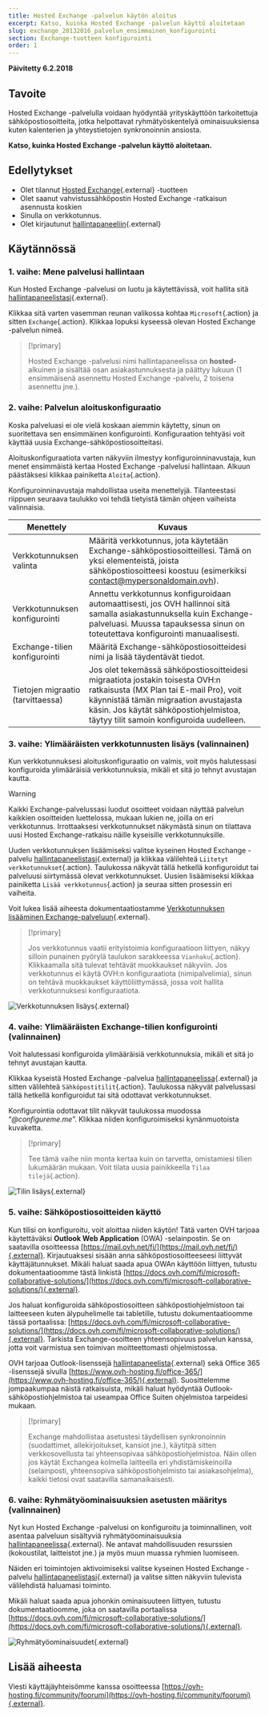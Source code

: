```yaml
---
title: Hosted Exchange -palvelun käytön aloitus
excerpt: Katso, kuinka Hosted Exchange -palvelun käyttö aloitetaan
slug: exchange_20132016_palvelun_ensimmainen_konfigurointi
section: Exchange-tuotteen konfigurointi
order: 1
---
```


**Päivitetty 6.2.2018**

## Tavoite

Hosted Exchange -palvelulla voidaan hyödyntää yrityskäyttöön tarkoitettuja sähköpostiosoitteita, jotka helpottavat ryhmätyöskentelyä ominaisuuksiensa kuten kalenterien ja yhteystietojen synkronoinnin ansiosta.

**Katso, kuinka Hosted Exchange -palvelun käyttö aloitetaan.**

## Edellytykset

- Olet tilannut [Hosted Exchange](https://www.ovh-hosting.fi/sahkopostit/hosted-exchange/){.external} -tuotteen
- Olet saanut vahvistussähköpostin Hosted Exchange -ratkaisun asennusta koskien
- Sinulla on verkkotunnus.
- Olet kirjautunut [hallintapaneeliin](https://www.ovh.com/auth/?action=gotomanager){.external}

## Käytännössä

### 1. vaihe: Mene palvelusi hallintaan

Kun Hosted Exchange -palvelusi on luotu ja käytettävissä, voit hallita sitä [hallintapaneelistasi](https://www.ovh.com/auth/?action=gotomanager){.external}.

Klikkaa sitä varten vasemman reunan valikossa kohtaa `Microsoft`{.action} ja sitten `Exchange`{.action}. Klikkaa lopuksi kyseessä olevan Hosted Exchange -palvelun nimeä.

> [!primary]
>
> Hosted Exchange -palvelusi nimi hallintapaneelissa on **hosted-** alkuinen ja sisältää osan asiakastunnuksesta ja päättyy lukuun (1 ensimmäisenä asennettu Hosted Exchange -palvelu, 2 toisena asennettu jne.).
>

### 2. vaihe: Palvelun aloituskonfiguraatio

Koska palveluasi ei ole vielä koskaan aiemmin käytetty, sinun on suoritettava sen ensimmäinen konfigurointi. Konfiguraation tehtyäsi voit käyttää uusia Exchange-sähköpostiosoitteitasi.

Aloituskonfiguraatiota varten näkyviin ilmestyy konfiguroinninavustaja, kun menet ensimmäistä kertaa Hosted Exchange -palvelusi hallintaan. Alkuun päästäksesi klikkaa painiketta `Aloita`{.action}.

Konfiguroinninavustaja mahdollistaa useita menettelyjä. Tilanteestasi riippuen seuraava taulukko voi tehdä tietyistä tämän ohjeen vaiheista valinnaisia.

|Menettely|Kuvaus|
|---|---|
|Verkkotunnuksen valinta|Määritä verkkotunnus, jota käytetään Exchange-sähköpostiosoitteillesi. Tämä on yksi elementeistä, joista sähköpostiosoitteesi koostuu (esimerkiksi contact@mypersonaldomain.ovh).|
|Verkkotunnuksen konfigurointi|Annettu verkkotunnus konfiguroidaan automaattisesti, jos OVH hallinnoi sitä samalla asiakastunnuksella kuin Exchange-palveluasi. Muussa tapauksessa sinun on toteutettava konfigurointi manuaalisesti.|
|Exchange-tilien konfigurointi|Määritä Exchange-sähköpostiosoitteidesi nimi ja lisää täydentävät tiedot.|
|Tietojen migraatio (tarvittaessa)|Jos olet tekemässä sähköpostiosoitteidesi migraatiota jostakin toisesta OVH:n ratkaisusta (MX Plan tai E-mail Pro), voit käynnistää tämän migraation avustajasta käsin. Jos käytät sähköpostiohjelmistoa, täytyy tilit samoin konfiguroida uudelleen.|

### 3. vaihe: Ylimääräisten verkkotunnusten lisäys (valinnainen)

Kun verkkotunnuksesi aloituskonfiguraatio on valmis, voit myös halutessasi konfiguroida ylimääräisiä verkkotunnuksia, mikäli et sitä jo tehnyt avustajan kautta.

> [!warning]
>
> Kaikki Exchange-palvelussasi luodut osoitteet voidaan näyttää palvelun kaikkien osoitteiden luettelossa, mukaan lukien ne, joilla on eri verkkotunnus. Irrottaaksesi verkkotunnukset näkymästä sinun on tilattava uusi Hosted Exchange-ratkaisu näille kyseisille verkkotunnuksille.
>

Uuden verkkotunnuksen lisäämiseksi valitse kyseinen Hosted Exchange -palvelu [hallintapaneelistasi](https://www.ovh.com/auth/?action=gotomanager){.external} ja klikkaa välilehteä `Liitetyt verkkotunnukset`{.action}. Taulukossa näkyvät tällä hetkellä konfiguroidut tai palveluusi siirtymässä olevat verkkotunnukset. Uusien lisäämiseksi klikkaa painiketta `Lisää verkkotunnus`{.action} ja seuraa sitten prosessin eri vaiheita.

Voit lukea lisää aiheesta dokumentaatiostamme [Verkkotunnuksen lisääminen Exchange-palveluun](https://docs.ovh.com/fi/microsoft-collaborative-solutions/verkkotunnuksen-lisaaminen-exchange-palveluun/){.external}.

> [!primary]
>
> Jos verkkotunnus vaatii erityistoimia konfiguraatioon liittyen, näkyy silloin punainen pyörylä taulukon sarakkeessa `Vianhaku`{.action}. Klikkaamalla sitä tulevat tehtävät muokkaukset näkyviin. Jos verkkotunnus ei käytä OVH:n konfiguraatiota (nimipalvelimia), sinun on tehtävä muokkaukset käyttöliittymässä, jossa voit hallita verkkotunnuksesi konfiguraatiota. 
>

![Verkkotunnuksen lisäys](images/first-steps-hosted-exchange-add-domain.png){.external}


### 4. vaihe: Ylimääräisten Exchange-tilien konfigurointi (valinnainen)

Voit halutessasi konfiguroida ylimääräisiä verkkotunnuksia, mikäli et sitä jo tehnyt avustajan kautta.

Klikkaa kyseistä Hosted Exchange -palvelua [hallintapaneelissa](https://www.ovh.com/auth/?action=gotomanager){.external} ja sitten välilehteä `Sähköpostitilit`{.action}. Taulukossa näkyvät palvelussasi tällä hetkellä konfiguroidut tai sitä odottavat verkkotunnukset.

Konfigurointia odottavat tilit näkyvät taulukossa muodossa “*@configureme.me*”. Klikkaa niiden konfiguroimiseksi kynänmuotoista kuvaketta.

> [!primary]
>
> Tee tämä vaihe niin monta kertaa kuin on tarvetta, omistamiesi tilien lukumäärän mukaan. Voit tilata uusia painikkeella `Tilaa tilejä`{.action}.
>

![Tilin lisäys](images/first-steps-hosted-exchange-add-account.png){.external}

### 5. vaihe: Sähköpostiosoitteiden käyttö

Kun tilisi on konfiguroitu, voit aloittaa niiden käytön! Tätä varten OVH tarjoaa käytettäväksi **Outlook Web Application** (OWA) -selainpostin. Se on saatavilla osoitteessa [https://mail.ovh.net/fi/](https://mail.ovh.net/fi/){.external}. Kirjautuaksesi sisään anna sähköpostiosoitteeseesi liittyvät käyttäjätunnukset. Mikäli haluat saada apua OWAn käyttöön liittyen, tutustu dokumentaatioomme tästä linkistä [https://docs.ovh.com/fi/microsoft-collaborative-solutions/](https://docs.ovh.com/fi/microsoft-collaborative-solutions/){.external}.

Jos haluat konfiguroida sähköpostiosoitteen sähköpostiohjelmistoon tai laitteeseen kuten älypuhelimelle tai tabletille, tutustu dokumentaatioomme tässä portaalissa: [https://docs.ovh.com/fi/microsoft-collaborative-solutions/](https://docs.ovh.com/fi/microsoft-collaborative-solutions/){.external}. Tarkista Exchange-osoitteen yhteensopivuus palvelun kanssa, jotta voit varmistua sen toimivan moitteettomasti ohjelmistossa.

OVH tarjoaa Outlook-lisenssejä [hallintapaneelista](https://www.ovh.com/auth/?action=gotomanager){.external} sekä Office 365 -lisenssejä sivulla [https://www.ovh-hosting.fi/office-365/](https://www.ovh-hosting.fi/office-365/){.external}. Suosittelemme jompaakumpaa näistä ratkaisuista, mikäli haluat hyödyntää Outlook-sähköpostiohjelmistoa tai useampaa Office Suiten ohjelmistoa tarpeidesi mukaan.

> [!primary]
>
> Exchange mahdollistaa asetustesi täydellisen synkronoinnin (suodattimet, allekirjoitukset, kansiot jne.), käytitpä sitten verkkosovellusta tai yhteensopivaa sähköpostiohjelmistoa.
> Näin ollen jos käytät Exchangea kolmella laitteella eri yhdistämiskeinoilla (selainposti, yhteensopiva sähköpostiohjelmisto tai asiakasohjelma), kaikki tietosi ovat saatavilla samanaikaisesti.
>

### 6. vaihe: Ryhmätyöominaisuuksien asetusten määritys (valinnainen)

Nyt kun Hosted Exchange -palvelusi on konfiguroitu ja toiminnallinen, voit asentaa palveluun sisältyviä ryhmätyöominaisuuksia [hallintapaneelissa](https://www.ovh.com/auth/?action=gotomanager){.external}. Ne antavat mahdollisuuden resurssien (kokoustilat, laitteistot jne.) ja myös muun muassa ryhmien luomiseen.

Näiden eri toimintojen aktivoimiseksi valitse kyseinen Hosted Exchange -palvelu [hallintapaneelistasi](https://www.ovh.com/auth/?action=gotomanager){.external} ja valitse sitten näkyviin tulevista välilehdistä haluamasi toiminto.

Mikäli haluat saada apua johonkin ominaisuuteen liittyen, tutustu dokumentaatioomme, joka on saatavilla portaalissa [https://docs.ovh.com/fi/microsoft-collaborative-solutions/](https://docs.ovh.com/fi/microsoft-collaborative-solutions/){.external}.

![Ryhmätyöominaisuudet](images/first-steps-hosted-exchange-intro-to-functions.png){.external}

## Lisää aiheesta

Viesti käyttäjäyhteisömme kanssa osoitteessa [https://ovh-hosting.fi/community/foorumi](https://ovh-hosting.fi/community/foorumi){.external}.